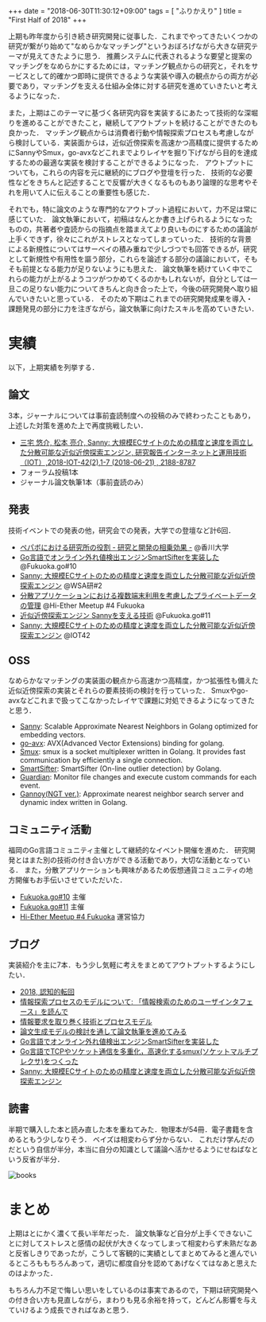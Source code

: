 +++
date = "2018-06-30T11:30:12+09:00"
tags = [ "ふりかえり" ]
title = "First Half of 2018"
+++

上期も昨年度から引き続き研究開発に従事した．これまでやってきたいくつかの研究が繋がり始めて"なめらかなマッチング"というおぼろげながら大きな研究テーマが見えてきたように思う．
推薦システムに代表されるような要望と提案のマッチングをなめらかにするためには，マッチング観点からの研究と，それをサービスとして的確かつ即時に提供できるような実装や導入の観点からの両方が必要であり，マッチングを支える仕組み全体に対する研究を進めていきたいと考えるようになった．

また，上期はこのテーマに基づく各研究内容を実装するにあたって技術的な深堀りを進めることができたこと，継続してアウトプットを続けることができたのも良かった．
マッチング観点からは消費者行動や情報探索プロセスも考慮しながら検討している．実装面からは，近似近傍探索を高速かつ高精度に提供するためにSannyやSmux，go-avxなどこれまでよりレイヤを掘り下げながら目的を達成するための最適な実装を検討することができるようになった．
アウトプットについても，これらの内容を元に継続的にブログや登壇を行った．
技術的な必要性などをきちんと記述することで反響が大きくなるものもあり論理的な思考やそれを用いて人に伝えることの重要性も感じた．

それでも，特に論文のような専門的なアウトプット過程において，力不足は常に感じていた．
論文執筆において，初稿はなんとか書き上げられるようになったものの，共著者や査読からの指摘点を踏まえてより良いものにするための議論が上手くできず，徐々にこれがストレスとなってしまっていった．
技術的な背景による新規性についてはサーベイの積み重ねで少しづつでも回答できるが，研究として新規性や有用性を謳う部分，これらを論述する部分の議論において，そもそも前提となる能力が足りないようにも思えた．
論文執筆を続けていく中でこれらの能力が上がるようコツがつかめてくるのかもしれないが，自分としては一旦この足りない能力についてきちんと向き合った上で，今後の研究開発へ取り組んでいきたいと思っている．
そのため下期はこれまでの研究開発成果を導入・課題発見の部分に力を注ぎながら，論文執筆に向けたスキルを高めていきたい．

# 実績

以下，上期実績を列挙する．

## 論文

3本，ジャーナルについては事前査読制度への投稿のみで終わったこともあり，上述した対策を進めた上で再度挑戦したい．

- [三宅 悠介, 松本 亮介, Sanny: 大規模ECサイトのための精度と速度を両立した分散可能な近似近傍探索エンジン, 研究報告インターネットと運用技術（IOT）,2018-IOT-42(2),1-7 (2018-06-21) , 2188-8787](http://id.nii.ac.jp/1001/00190207/)
- フォーラム投稿1本
- ジャーナル論文執筆1本（事前査読のみ）

## 発表

技術イベントでの発表の他，研究会での発表，大学での登壇など計6回．

- [ペパボにおける研究所の役割 - 研究と開発の相乗効果 -](https://speakerdeck.com/monochromegane/think-about-research-and-development) @香川大学
- [Go言語でオンライン外れ値検出エンジンSmartSifterを実装した](https://speakerdeck.com/monochromegane/smartsifter-in-golang) @Fukuoka.go#10
- [Sanny: 大規模ECサイトのための精度と速度を両立した分散可能な近似近傍探索エンジン](https://speakerdeck.com/monochromegane/wsa-2-sanny) @WSA研#2
- [分散アプリケーションにおける複数端末利用を考慮したプライベートデータの管理](https://speakerdeck.com/monochromegane/wsa-1-kaleidoscope) @Hi-Ether Meetup #4 Fukuoka
- [近似近傍探索エンジン Sannyを支える技術](https://speakerdeck.com/monochromegane/sanny-inside) @Fukuoka.go#11
- [Sanny: 大規模ECサイトのための精度と速度を両立した分散可能な近似近傍探索エンジン](https://speakerdeck.com/monochromegane/iot42-sanny) @IOT42

## OSS

なめらかなマッチングの実装面の観点から高速かつ高精度，かつ拡張性も備えた近似近傍探索の実装とそれらの要素技術の検討を行っていった．
Smuxやgo-avxなどこれまで扱ってこなかったレイヤで課題に対処できるようになってきたと思う．

- [Sanny](https://github.com/monochromegane/sanny): Scalable Approximate Nearest Neighbors in Golang optimized for embedding vectors.
- [go-avx](https://github.com/monochromegane/go-avx): AVX(Advanced Vector Extensions) binding for golang.
- [Smux](https://github.com/monochromegane/smux): smux is a socket multiplexer written in Golang. It provides fast communication by efficiently a single connection.
- [SmartSifter](https://github.com/monochromegane/smartsifter): SmartSifter (On-line outlier detection) by Golang.
- [Guardian](https://github.com/monochromegane/guardian): Monitor file changes and execute custom commands for each event.
- [Gannoy(NGT ver.)](https://github.com/monochromegane/gannoy/tree/ngt): Approximate nearest neighbor search server and dynamic index written in Golang.

## コミュニティ活動

福岡のGo言語コミュニティ主催として継続的なイベント開催を進めた．
研究開発とはまた別の技術の付き合い方ができる活動であり，大切な活動となっている．
また，分散アプリケーションも興味があるため仮想通貨コミュニティの地方開催もお手伝いさせていただいた．

- [Fukuoka.go#10](https://fukuokago.connpass.com/event/81056/) 主催
- [Fukuoka.go#11](https://fukuokago.connpass.com/event/87684/) 主催
- [Hi-Ether Meetup #4 Fukuoka](https://techplay.jp/event/668228?pw=HplUa3Vs) 運営協力

## ブログ

実装紹介を主に7本．もう少し気軽に考えをまとめてアウトプットするようにしたい．

- [2018, 認知的転回](https://blog.monochromegane.com/blog/2018/01/01/2018-the-turn/)
- [情報探索プロセスのモデルについて: 「情報検索のためのユーザインタフェース」を読んで](https://blog.monochromegane.com/blog/2018/01/07/information-retrieval-process-model/)
- [情報要求を取り巻く技術とプロセスモデル](https://blog.monochromegane.com/blog/2018/01/10/information-need-association-chart/)
- [論文生成モデルの検討を通して論文執筆を進めてみる](https://blog.monochromegane.com/blog/2018/02/20/generate-paper-model/)
- [Go言語でオンライン外れ値検出エンジンSmartSifterを実装した](https://blog.monochromegane.com/blog/2018/02/25/smartsifter/)
- [Go言語でTCPやソケット通信を多重化，高速化するsmux(ソケットマルチプレクサ)をつくった](https://blog.monochromegane.com/blog/2018/05/03/smux/)
- [Sanny: 大規模ECサイトのための精度と速度を両立した分散可能な近似近傍探索エンジン](https://blog.monochromegane.com/blog/2018/05/16/wsa_2_sanny/)

## 読書

半期で購入した本と読み直した本を重ねてみた．物理本が54冊．電子書籍を含めるともう少しなりそう．
ベイズは相変わらず分からない．
これだけ学んだのだという自信が半分，本当に自分の知識として議論へ活かせるようにせねばなという反省が半分．

![books](/images/2018/06/books.jpg)

# まとめ

上期はとにかく濃くて長い半年だった．
論文執筆など自分が上手くできないことに対してストレスと感情の起伏が大きくなってしまって相変わらず未熟だなあと反省しきりであったが，こうして客観的に実績としてまとめてみると進んでいるところももちろんあって，適切に都度自分を認めてあげなくてはなあと思えたのはよかった．

もちろん力不足で悔しい思いをしているのは事実であるので，下期は研究開発への付き合い方も見直しながら，まわりも見る余裕を持って，どんどん影響を与えていけるよう成長できればなあと思う．
